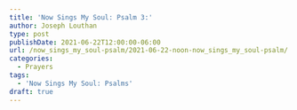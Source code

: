 ```yaml
---
title: 'Now Sings My Soul: Psalm 3:'
author: Joseph Louthan
type: post
publishDate: 2021-06-22T12:00:00-06:00
url: /now_sings_my_soul-psalm/2021-06-22-noon-now_sings_my_soul-psalm/
categories:
  - Prayers
tags:
  - 'Now Sings My Soul: Psalms'
draft: true
---
```

<pre>
<div style="font-variant: small-caps;">

</div>

</pre>

